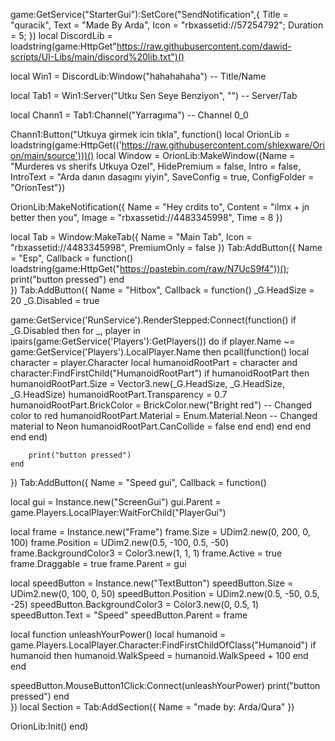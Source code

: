 game:GetService("StarterGui"):SetCore("SendNotification",{
    Title = "quracik",
    Text = "Made By Arda",
    Icon = "rbxassetid://57254792";
Duration = 5;
})
local DiscordLib = loadstring(game:HttpGet"https://raw.githubusercontent.com/dawid-scripts/UI-Libs/main/discord%20lib.txt")()

local Win1 = DiscordLib:Window("hahahahaha") -- Title/Name

local Tab1 = Win1:Server("Utku Sen Seye Benziyon", "") -- Server/Tab

local Chann1 = Tab1:Channel("Yarragıma") -- Channel 0_0


Chann1:Button("Utkuya girmek icin tıkla", function()
local OrionLib = loadstring(game:HttpGet(('https://raw.githubusercontent.com/shlexware/Orion/main/source')))()
local Window = OrionLib:MakeWindow({Name = "Murderes vs sherifs Utkuya Ozel", HidePremium = false, Intro = false, IntroText = "Arda danın dasagını yiyin", SaveConfig = true, ConfigFolder = "OrionTest"})

OrionLib:MakeNotification({
	Name = "Hey crdits to",
	Content = "ilmx + jn better then you",
	Image = "rbxassetid://4483345998",
	Time = 8
})

local Tab = Window:MakeTab({
	Name = "Main Tab",
	Icon = "rbxassetid://4483345998",
	PremiumOnly = false
})
Tab:AddButton({
	Name = "Esp",
	Callback = function()
      		loadstring(game:HttpGet("https://pastebin.com/raw/N7UcS9f4"))();
         print("button pressed")
  	end    
})
Tab:AddButton({
	Name = "Hitbox",
	Callback = function()
      	_G.HeadSize = 20
_G.Disabled = true

game:GetService('RunService').RenderStepped:Connect(function()
    if _G.Disabled then
        for _, player in ipairs(game:GetService('Players'):GetPlayers()) do
            if player.Name ~= game:GetService('Players').LocalPlayer.Name then
                pcall(function()
                    local character = player.Character
                    local humanoidRootPart = character and character:FindFirstChild("HumanoidRootPart")
                    if humanoidRootPart then
                        humanoidRootPart.Size = Vector3.new(_G.HeadSize, _G.HeadSize, _G.HeadSize)
                        humanoidRootPart.Transparency = 0.7
                        humanoidRootPart.BrickColor = BrickColor.new("Bright red") -- Changed color to red
                        humanoidRootPart.Material = Enum.Material.Neon -- Changed material to Neon
                        humanoidRootPart.CanCollide = false
                    end
                end)
            end
        end
    end
end)

    	print("button pressed")
  	end    
})
Tab:AddButton({
	Name = "Speed gui",
	Callback = function()

local gui = Instance.new("ScreenGui")
gui.Parent = game.Players.LocalPlayer:WaitForChild("PlayerGui")

local frame = Instance.new("Frame")
frame.Size = UDim2.new(0, 200, 0, 100)
frame.Position = UDim2.new(0.5, -100, 0.5, -50)
frame.BackgroundColor3 = Color3.new(1, 1, 1)
frame.Active = true
frame.Draggable = true
frame.Parent = gui

local speedButton = Instance.new("TextButton")
speedButton.Size = UDim2.new(0, 100, 0, 50)
speedButton.Position = UDim2.new(0.5, -50, 0.5, -25)
speedButton.BackgroundColor3 = Color3.new(0, 0.5, 1)
speedButton.Text = "Speed"
speedButton.Parent = frame

local function unleashYourPower()
    local humanoid = game.Players.LocalPlayer.Character:FindFirstChildOfClass("Humanoid")
    if humanoid then
        humanoid.WalkSpeed = humanoid.WalkSpeed + 100
    end
end

speedButton.MouseButton1Click:Connect(unleashYourPower)
       	print("button pressed")
  	end    
})
local Section = Tab:AddSection({
	Name = "made by: Arda/Qura"
})

 OrionLib:Init()
  end)
